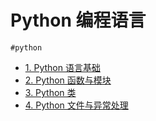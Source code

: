 
# Python 编程语言


`#python` 

- [1.  Python 语言基础](/post/n5wax2jm.html)
- [2. Python 函数与模块](/post/HMk5bhFZ.html)
- [3. Python 类](/post/49HYVK9u.html)
- [4. Python 文件与异常处理](/post/PWtQEr1Z.html)

